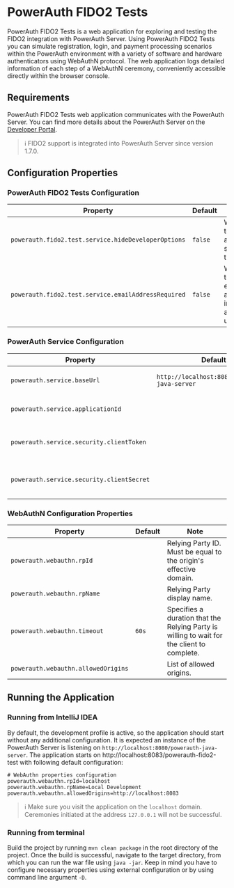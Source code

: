 # PowerAuth FIDO2 Tests

PowerAuth FIDO2 Tests is a web application for exploring and testing the FIDO2 integration with PowerAuth Server.
Using PowerAuth FIDO2 Tests you can simulate registration, login, and payment processing scenarios within the PowerAuth
environment with a variety of software and hardware authenticators using WebAuthN protocol. The web application logs
detailed information of each step of a WebAuthN ceremony, conveniently accessible directly within the browser console.

## Requirements

PowerAuth FIDO2 Tests web application communicates with the PowerAuth Server. You can find more details about
the PowerAuth Server on the [Developer Portal](https://developers.wultra.com/components/powerauth-server/develop/documentation/).

> :information_source: FIDO2 support is integrated into PowerAuth Server since version 1.7.0.

## Configuration Properties

### PowerAuth FIDO2 Tests Configuration

| Property                                            | Default | Note                                                      |
|-----------------------------------------------------|---------|-----------------------------------------------------------|
| `powerauth.fido2.test.service.hideDeveloperOptions` | `false` | Whether to hide advanced settings in the UI.              |
| `powerauth.fido2.test.service.emailAddressRequired` | `false` | Whether to require email address instead of any username. |

### PowerAuth Service Configuration

| Property                                  | Default                                       | Note                                      |
|-------------------------------------------|-----------------------------------------------|-------------------------------------------|
| `powerauth.service.baseUrl`               | `http://localhost:8080/powerauth-java-server` | PowerAuth service REST API base URL.      | 
| `powerauth.service.applicationId`         |                                               | Set default application ID to use.        |
| `powerauth.service.security.clientToken`  |                                               | PowerAuth REST API authentication token.  | 
| `powerauth.service.security.clientSecret` |                                               | PowerAuth REST API authentication secret. |

### WebAuthN Configuration Properties

| Property                            | Default  | Note                                                                                       |
|-------------------------------------|----------|--------------------------------------------------------------------------------------------|
| `powerauth.webauthn.rpId`           |          | Relying Party ID. Must be equal to the origin's effective domain.                          | 
| `powerauth.webauthn.rpName`         |          | Relying Party display name.                                                                | 
| `powerauth.webauthn.timeout`        | `60s`    | Specifies a duration that the Relying Party is willing to wait for the client to complete. |
| `powerauth.webauthn.allowedOrigins` |          | List of allowed origins.                                                                   |


## Running the Application

### Running from IntelliJ IDEA

By default, the development profile is active, so the application should start without any additional configuration.
It is expected an instance of the PowerAuth Server is listening on `http://localhost:8080/powerauth-java-server`.
The application starts on http://localhost:8083/powerauth-fido2-test with following default configuration:

```properties
# WebAuthn properties configuration
powerauth.webauthn.rpId=localhost
powerauth.webauthn.rpName=Local Development
powerauth.webauthn.allowedOrigins=http://localhost:8083
```

> :information_source: Make sure you visit the application on the `localhost` domain. Ceremonies initiated
> at the address `127.0.0.1` will not be successful.

### Running from terminal

Build the project by running `mvn clean package` in the root directory of the project. Once the build is successful,
navigate to the target directory, from which you can run the war file using `java -jar`. Keep in mind you have to
configure necessary properties using external configuration or by using command line argument `-D`.
